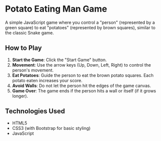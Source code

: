 # Potato Eating Man Game

A simple JavaScript game where you control a "person" (represented by a green square) to eat "potatoes" (represented by brown squares), similar to the classic Snake game.

## How to Play

1.  **Start the Game**: Click the "Start Game" button.
2.  **Movement**: Use the arrow keys (Up, Down, Left, Right) to control the person's movement.
3.  **Eat Potatoes**: Guide the person to eat the brown potato squares. Each potato eaten increases your score.
4.  **Avoid Walls**: Do not let the person hit the edges of the game canvas.
5.  **Game Over**: The game ends if the person hits a wall or itself (if it grows longer).

## Technologies Used

*   HTML5
*   CSS3 (with Bootstrap for basic styling)
*   JavaScript